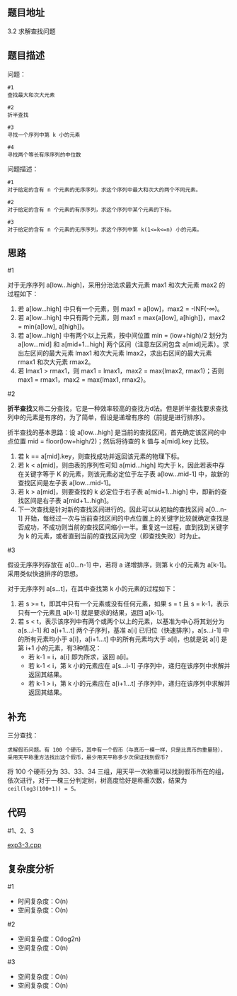<!--
 * @Date        : 2020-05-02 20:37:47
 * @LastEditors : anlzou
 * @Github      : https://github.com/anlzou
 * @LastEditTime: 2020-06-02 18:06:53
 * @FilePath    : \algorithm-design\chapters\chapter03-divide-and-conquer\test8-3.md
 * @Describe    : 
 -->
 
## 题目地址
3.2 求解查找问题

## 题目描述

问题：
```
#1
查找最大和次大元素

#2
折半查找

#3
寻找一个序列中第 k 小的元素

#4
寻找两个等长有序序列的中位数
```
问题描述：
```
#1
对于给定的含有 n 个元素的无序序列，求这个序列中最大和次大的两个不同元素。

#2
对于给定的含有 n 个元素的有序序列，求这个序列中某个元素的下标。

#3
对于给定的含有 n 个元素的无序序列，求这个序列中第 k(1<=k<=n) 小的元素。
```

## 思路
#1 

对于无序序列 a[low...high]，采用分治法求最大元素 max1 和次大元素 max2 的过程如下：
1. 若 a[low...high] 中只有一个元素，则 max1 = a[low]，max2 = -INF(-∞)。
2. 若 a[low...high] 中只有两个元素，则 max1 = max{a[low], a[high]}，max2 = min{a[low], a[high]}。
3. 若 a[low...high] 中有两个以上元素，按中间位置 min = (low+high)/2 划分为 a[low...mid] 和 a[mid+1...high] 两个区间（注意左区间包含 a[mid]元素）。求出左区间的最大元素 lmax1 和次大元素 lmax2，求出右区间的最大元素 rmax1 和次大元素 rmax2。
4. 若 lmax1 > rmax1，则 max1 = lmax1，max2 = max{lmax2, rmax1}；否则 max1 = rmax1，max2 = max{lmax1, rmax2}。

#2

**折半查找**又称二分查找，它是一种效率较高的查找方d法。但是折半查找要求查找列中的元素是有序的，为了简单，假设是递增有序的（前提是进行排序）。

折半查找的基本思路：设 a[low...high] 是当前的查找区间，首先确定该区间的中点位置 mid = floor(low+high/2)；然后将待查的 k 值与 a[mid].key 比较。
1. 若 k == a[mid].key，则查找成功并返回该元素的物理下标。
2. 若 k < a[mid]，则由表的序列性可知 a[mid...high] 均大于 k，因此若表中存在关键字等于 K 的元素，则该元素必定位于左子表 a[low...mid-1] 中，故新的查找区间是左子表 a[low...mid-1]。
3. 若 k > a[mid]，则要查找的 k 必定位于右子表 a[mid+1...high] 中，即新的查找区间是右子表 a[mid+1...high]。
4. 下一次查找是针对新的查找区间进行的。因此可以从初始的查找区间 a[0...n-1] 开始，每经过一次与当前查找区间的中点位置上的关键字比较就确定查找是否成功，不成功则当前的查找区间缩小一半。重复这一过程，直到找到关键字为 k 的元素，或者直到当前的查找区间为空（即查找失败）时为止。 

#3

假设无序序列存放在 a[0...n-1] 中，若将 a 递增排序，则第 k 小的元素为 a[k-1]。采用类似快速排序的思想。

对于无序序列 a[s...t]，在其中查找第 k 小的元素的过程如下：
1. 若 s >= t，即其中只有一个元素或没有任何元素，如果 s = t 且 s = k-1，表示只有一个元素且 a[k-1] 就是要求的结果，返回 a[k-1]。
2. 若 s < t，表示该序列中有两个或两个以上的元素，以基准为中心将其划分为 a[s...i-1] 和 a[i+1...t] 两个子序列，基准 a[i] 已归位（快速排序），a[s...i-1] 中的所有元素均小于 a[i]，a[i+1...t] 中的所有元素均大于 a[i]，也就是说 a[i] 是第 i+1 小的元素，有3种情况：
   - 若 k-1 = i，a[i] 即为所求，返回 a[i]。
   - 若 k-1 < i，第 k 小的元素应在 a[s...i-1] 子序列中，递归在该序列中求解并返回其结果。
   - 若 k-1 > i，第 k 小的元素应在 a[i+1...t] 子序列中，递归在该序列中求解并返回其结果。


## 补充
三分查找：
```
求解假币问题。有 100 个硬币，其中有一个假币（与真币一模一样，只是比真币的重量轻），
采用天平称重方法找出这个假币，最少用天平称多少次保证找到假币?
```
将 100 个硬币分为 33、33、34 三组，用天平一次称重可以找到假币所在的组，依次进行，对于一棵三分判定树，树高度恰好是称重次数，结果为 <code>ceil(log3(100+1)) = 5。</code>
## 代码
#1、2、3

[exp3-3.cpp](./code/exp3-3.cpp)

## 复杂度分析

#1
- 时间复杂度：O(n)
- 空间复杂度：O(n)

#2
- 空间复杂度：O(log2n)
- 空间复杂度：O(n)

#3
- 空间复杂度：O(n)
- 空间复杂度：O(n)